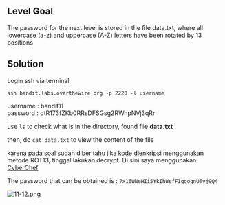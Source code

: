## Level Goal

The password for the next level is stored in the file data.txt, where all lowercase (a-z) and uppercase (A-Z) letters have been rotated by 13 positions

## Solution

Login ssh via terminal

``` 
ssh bandit.labs.overthewire.org -p 2220 -l username 
```
 
username : bandit11 <br>
password : dtR173fZKb0RRsDFSGsg2RWnpNVj3qRr

use ```ls``` to check what is in the directory, found file **data.txt**

then, do ```cat data.txt``` to view the content of the file

karena pada soal sudah diberitahu jika kode dienkripsi menggunakan metode ROT13, tinggal lakukan decrypt. Di sini saya menggunakan [CyberChef](https://gchq.github.io/CyberChef/)

The password that can be obtained is : ```7x16WNeHIi5YkIhWsfFIqoognUTyj9Q4```

[![11-12.png](https://i.postimg.cc/d0jR6HYL/11-12.png)](https://postimg.cc/7CbTYNbk)
